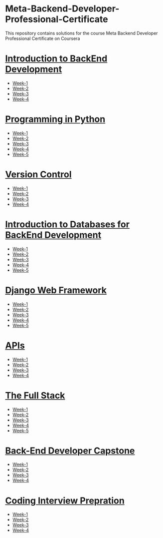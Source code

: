 # Meta-Backend-Developer-Professional-Certificate
This repository contains solutions for the course Meta Backend Developer Professional Certificate on Coursera
<br>
<h1><a href="Course-1">Introduction to BackEnd Development</a></h1>
<ul>
  <li><a href="Course-1/Week 1">Week-1</a></li>
  <li><a href="Course-1/Week 2">Week-2</a></li>
  <li><a href="Course-1/Week 3">Week-3</a></li>
  <li><a href="Course-1/Week 4">Week-4</a></li>
</ul>
<h1><a href="Course-2">Programming in Python</a></h1>
<ul>
  <li><a href="Course-2/Week 1">Week-1</a></li>
  <li><a href="Course-2/Week 2">Week-2</a></li>
  <li><a href="Course-2/Week 3">Week-3</a></li>
  <li><a href="Course-2/Week 4">Week-4</a></li>
  <li><a href="Course-2/Week 5">Week-5</a></li>
</ul>
<h1><a href="Course-3">Version Control</a></h1>
<ul>
  <li><a href="Course-3/Week 1">Week-1</a></li>
  <li><a href="Course-3/Week 2">Week-2</a></li>
  <li><a href="Course-3/Week 3">Week-3</a></li>
  <li><a href="Course-3/Week 4">Week-4</a></li>
</ul>
<h1><a href="Course-4">Introduction to Databases for BackEnd Development</a></h1>
<ul>
  <li><a href="Course-4/Week 1">Week-1</a></li>
  <li><a href="Course-4/Week 2">Week-2</a></li>
  <li><a href="Course-4/Week 3">Week-3</a></li>
  <li><a href="Course-4/Week 4">Week-4</a></li>
  <li><a href="Course-4/Week 5">Week-5</a></li>
</ul>
<h1><a href="Course-5">Django Web Framework</a></h1>
<ul>
  <li><a href="Course-5/Week 1">Week-1</a></li>
  <li><a href="Course-5/Week 2">Week-2</a></li>
  <li><a href="Course-5/Week 3">Week-3</a></li>
  <li><a href="Course-5/Week 4">Week-4</a></li>
  <li><a href="Course-4/Week 5">Week-5</a></li>
</ul>
<h1><a href="Course-6">APIs</a></h1>
<ul>
  <li><a href="Course-6/Week 1">Week-1</a></li>
  <li><a href="Course-6/Week 2">Week-2</a></li>
  <li><a href="Course-6/Week 3">Week-3</a></li>
  <li><a href="Course-6/Week 4">Week-4</a></li>
</ul>
<h1><a href="Course-7">The Full Stack</a></h1>
<ul>
  <li><a href="Course-7/Week 1">Week-1</a></li>
  <li><a href="Course-7/Week 2">Week-2</a></li>
  <li><a href="Course-7/Week 3">Week-3</a></li>
  <li><a href="Course-7/Week 4">Week-4</a></li>
  <li><a href="Course-7/Week 5">Week-5</a></li>
</ul>
<h1><a href="Course-8">Back-End Developer Capstone</a></h1>
<ul>
  <li><a href="Course-8/Week 1">Week-1</a></li>
  <li><a href="Course-8/Week 2">Week-2</a></li>
  <li><a href="Course-8/Week 3">Week-3</a></li>
  <li><a href="Course-8/Week 4">Week-4</a></li>
</ul>
<h1><a href="Course-9">Coding Interview Prepration</a></h1>
<ul>
  <li><a href="Course-9/Week 1">Week-1</a></li>
  <li><a href="Course-9/Week 2">Week-2</a></li>
  <li><a href="Course-9/Week 3">Week-3</a></li>
  <li><a href="Course-9/Week 4">Week-4</a></li>
</ul>
